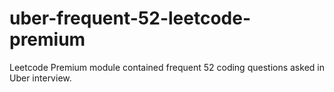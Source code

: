 # uber-frequent-52-leetcode-premium
Leetcode Premium module contained frequent 52 coding questions asked in Uber interview.
